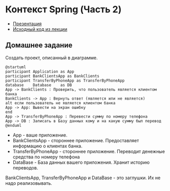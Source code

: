 # Контекст Spring (Часть 2)

- [Презентация](https://docs.google.com/presentation/d/1ESgxmzR_KWfkr69wVps1rfwtfE-8FItVatsRALZTCP8/edit?usp=sharing)
- [Исходный код из лекции](https://github.com/ZuevKirill95/spring-practice-source-code/tree/main/spring-context-2)

## Домашнее задание

Создать проект, описанный в диаграмме.

```puml
@startuml
participant Application as App
participant BankClientsApp as BankClients
participant TransferByPhoneApp as TransferByPhoneApp
database    Database    as DB
App -> BankClients : Проверить, что пользователь является клиентом банка
BankClients -> App : Вернуть ответ (является или не является)
alt если пользователь не является клиентом банка
App -> App: Вывести на экран ошибку
end
App -> TransferByPhoneApp : Перевести сумму по номеру телефона
App -> DB : Записать в Базу данных кому и на какую сумму был перевод
@enduml
```

- App - ваше приложение.
- BankClientsApp - стороннее приложение. Предоставляет информацию о клиентах банка.
- TransferByPhoneApp - стороннее приложение. Переводит денежные средства по номеру телефона
- DataBase - База данных вашего приложения. Хранит историю переводов.

BankClientsApp, TransferByPhoneApp и DataBase - это заглушки. Их не надо реализовывать.